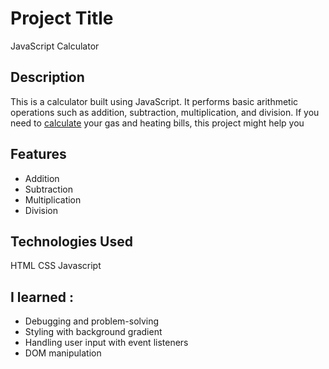 # Project Title
JavaScript Calculator

## Description
This is a calculator built using JavaScript. It performs basic arithmetic operations such as addition, subtraction, multiplication, and division. If you need to [calculate]( https://gilsabo.github.io/calculator/) your gas and heating bills, this project might help you
## Features
- Addition
- Subtraction
- Multiplication
- Division
## Technologies Used
HTML
CSS
Javascript
## I learned :
- Debugging and problem-solving
- Styling with background gradient
- Handling user input with event listeners
- DOM manipulation

